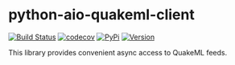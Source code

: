 # python-aio-quakeml-client

[![Build Status](https://github.com/exxamalte/python-aio-quakeml-client/actions/workflows/ci.yaml/badge.svg?branch=main)](https://github.com/exxamalte/python-aio-quakeml-client/actions?workflow=ci)
[![codecov](https://codecov.io/gh/exxamalte/python-aio-quakeml-client/graph/badge.svg?token=97PBJ93VGE)](https://codecov.io/gh/exxamalte/python-aio-quakeml-client)
[![PyPi](https://img.shields.io/pypi/v/aio-quakeml-client.svg)](https://pypi.python.org/pypi/aio-quakeml-client)
[![Version](https://img.shields.io/pypi/pyversions/aio-quakeml-client.svg)](https://pypi.python.org/pypi/aio-quakeml-client)

This library provides convenient async access to QuakeML feeds.
